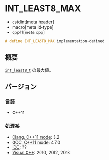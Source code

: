 # INT_LEAST8_MAX
* cstdint[meta header]
* macro[meta id-type]
* cpp11[meta cpp]

```cpp
# define INT_LEAST8_MAX implementation-defined
```

## 概要
[`int_least8_t`](int_least8_t.md) の最大値。

## バージョン
### 言語
- C++11

### 処理系
- [Clang, C++11 mode](/implementation.md#clang): 3.2
- [GCC, C++11 mode](/implementation.md#gcc): 4.7.0
- [ICC](/implementation.md#icc): ??
- [Visual C++](/implementation.md#visual_cpp): 2010, 2012, 2013
